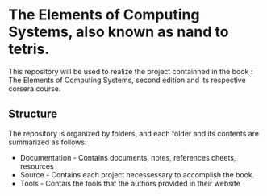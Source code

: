 # The Elements of Computing Systems, also known as nand to tetris.

This repository will be used to realize the project containned in the book : The Elements of Computing Systems, second edition and its respective corsera course. 


## Structure

The repository is organized by folders, and each folder and its contents are summarized as follows:

- Documentation - Contains documents, notes, references cheets, resources
- Source        - Contains each project necessessary to accomplish the book.
- Tools         - Contais the tools that the authors provided in their website